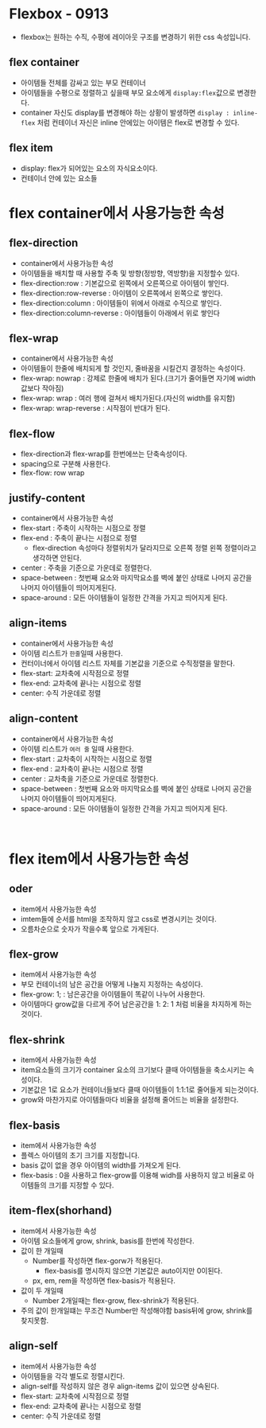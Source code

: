 # Flexbox - 0913
- flexbox는 원하는 수직, 수평에 레이아웃 구조를 변경하기 위한 css 속성입니다.
## flex container
- 아이템들 전체를 감싸고 있는 부모 컨테이너
- 아이템들을 수평으로 정렬하고 싶을때 부모 요소에게 `display:flex`값으로 변경한다.
- container 자신도 display를 변경해야 하는 상황이 발생하면 `display : inline-flex` 처럼 컨테이너 자신은 inline 안에있는 아이템은 flex로 변경할 수 있다.
## flex item
- display: flex가 되어있는 요소의 자식요소이다.
- 컨테이너 안에 있는 요소들

# flex container에서 사용가능한 속성
## flex-direction
- container에서 사용가능한 속성
- 아이템들을 배치할 때 사용할 주축 및 방향(정방향, 역방향)을 지정할수 있다.
- flex-direction:row : 기본값으로 왼쪽에서 오른쪽으로 아이템이 쌓인다.
- flex-direction:row-reverse : 아이템이 오른쪽에서 왼쪽으로 쌓인다.
- flex-direction:column : 아이템들이 위에서 아래로 수직으로 쌓인다.
- flex-direction:column-reverse : 아이템들이 아래에서 위로 쌓인다
## flex-wrap
- container에서 사용가능한 속성
- 아이템들이 한줄에 배치되게 할 것인지, 줄바꿈을 시킬건지 결정하는 속성이다.
- flex-wrap: nowrap : 강제로 한줄에 배치가 된다.(크기가 줄어들면 자기에 width값보다 작아짐)
- flex-wrap: wrap : 여러 행에 걸쳐서 배치가된다.(자신의 width를 유지함)
- flex-wrap: wrap-reverse : 시작점이 반대가 된다.

## flex-flow
- flex-direction과 flex-wrap를 한번에쓰는 단축속성이다.
- spacing으로 구분해 사용한다.
- flex-flow: row wrap

## justify-content
- container에서 사용가능한 속성
- flex-start : 주축이 시작하는 시점으로 정렬
- flex-end : 주축이 끝나는 시점으로 정렬
    - flex-direction 속성마다 정렬위치가 달라지므로 오른쪽 정렬 왼쪽 정렬이라고 생각하면 안된다.
- center : 주축을 기준으로 가운데로 정렬한다.
- space-between : 첫번째 요소와 마지막요소를 벽에 붙인 상태로 나머지 공간을 나머지 아이템들이 띄어지게된다.
- space-around : 모든 아이템들이 일정한 간격을 가지고 띄어지게 된다.

## align-items
- container에서 사용가능한 속성
- 아이템 리스트가 `한줄`일때 사용한다.
- 컨터이너에서 아이템 리스트 자체를 기본값을 기준으로 수직정렬을 말한다.
- flex-start: 교차축에 시작점으로 정렬
- flex-end: 교차축에 끝나는 시점으로 정렬
- center: 수직 가운데로 정렬

## align-content
- container에서 사용가능한 속성
- 아이템 리스트가 `여러 줄` 일때 사용한다.
- flex-start : 교차축이 시작하는 시점으로 정렬
- flex-end : 교차축이 끝나는 시점으로 정렬
- center : 교차축을 기준으로 가운데로 정렬한다.
- space-between : 첫번째 요소와 마지막요소를 벽에 붙인 상태로 나머지 공간을 나머지 아이템들이 띄어지게된다.
- space-around : 모든 아이템들이 일정한 간격을 가지고 띄어지게 된다.

<br>

# flex item에서 사용가능한 속성
## oder
- item에서 사용가능한 속성
- imtem들에 순서를 html을 조작하지 않고 css로 변경시키는 것이다.
- 오름차순으로 숫자가 작을수록 앞으로 가게된다.

## flex-grow
- item에서 사용가능한 속성
- 부모 컨테이너의 남은 공간을 어떻게 나눌지 지정하는 속성이다.
- flex-grow: 1; : 남은공간을 아이템들이 똑같이 나누어 사용한다.
- 아이템마다 grow값을 다르게 주어 남은공간을 1: 2: 1 처럼 비율을 차지하게 하는 것이다.

## flex-shrink
- item에서 사용가능한 속성
- item요소들의 크기가 container 요소의 크기보다 클때 아이템들을 축소시키는 속성이다.
- 기본값은 1로 요소가 컨테이너들보다 클때 아이템들이 1:1:1로 줄어들게 되는것이다.
- grow와 마찬가지로 아이템들마다 비율을 설정해 줄어드는 비율을 설정한다.

## flex-basis
- item에서 사용가능한 속성
- 플렉스 아이템의 초기 크기를 지정합니다. 
- basis 값이 없을 경우 아이템의 width를 가져오게 된다.
- flex-basis : 0을 사용하고 flex-grow를 이용해 widh를 사용하지 않고 비율로 아이템들의 크기를 지정할 수 있다.

## item-flex(shorhand)
- item에서 사용가능한 속성
- 아이템 요소들에게 grow, shrink, basis를 한번에 작성한다.
- 값이 한 개일때 
    - Number를 작성하면 flex-gorw가 적용된다.
        - flex-basis를 명시하지 않으면 기본값은 auto이지만 0이된다.
    - px, em, rem을 작성하면 flex-basis가 적용된다.
- 값이 두 개일때
    - Number 2개일때는 flex-grow, flex-shrink가 적용된다.
- 주의 값이 한개일떄는 무조건 Number만 작성해야함 basis뒤에 grow, shrink를 찾지못함.

## align-self
- item에서 사용가능한 속성
- 아이템들을 각각 별도로 정렬시킨다.
- align-self를 작성하지 않은 경우 align-items 값이 있으면 상속된다.
- flex-start: 교차축에 시작점으로 정렬
- flex-end: 교차축에 끝나는 시점으로 정렬
- center: 수직 가운데로 정렬


